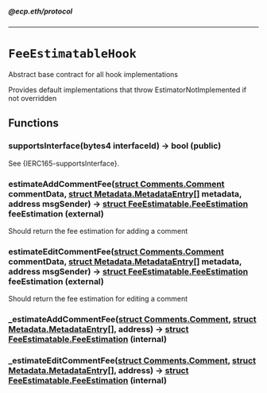 ##### @ecp.eth/protocol

----

# `FeeEstimatableHook`

Abstract base contract for all hook implementations


Provides default implementations that throw EstimatorNotImplemented if not overridden







## Functions

### supportsInterface(bytes4 interfaceId) → bool (public)



See {IERC165-supportsInterface}.

### estimateAddCommentFee([struct Comments.Comment](/protocol-reference/types/Comments#comment) commentData, [struct Metadata.MetadataEntry[]](/protocol-reference/types/Metadata#metadataentry) metadata, address msgSender) → [struct FeeEstimatable.FeeEstimation](/protocol-reference/types/FeeEstimatable#feeestimation) feeEstimation (external)

Should return the fee estimation for adding a comment




### estimateEditCommentFee([struct Comments.Comment](/protocol-reference/types/Comments#comment) commentData, [struct Metadata.MetadataEntry[]](/protocol-reference/types/Metadata#metadataentry) metadata, address msgSender) → [struct FeeEstimatable.FeeEstimation](/protocol-reference/types/FeeEstimatable#feeestimation) feeEstimation (external)

Should return the fee estimation for editing a comment




### _estimateAddCommentFee([struct Comments.Comment](/protocol-reference/types/Comments#comment), [struct Metadata.MetadataEntry[]](/protocol-reference/types/Metadata#metadataentry), address) → [struct FeeEstimatable.FeeEstimation](/protocol-reference/types/FeeEstimatable#feeestimation) (internal)





### _estimateEditCommentFee([struct Comments.Comment](/protocol-reference/types/Comments#comment), [struct Metadata.MetadataEntry[]](/protocol-reference/types/Metadata#metadataentry), address) → [struct FeeEstimatable.FeeEstimation](/protocol-reference/types/FeeEstimatable#feeestimation) (internal)







